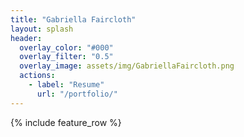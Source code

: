 ```yaml
---
title: "Gabriella Faircloth"
layout: splash
header:
  overlay_color: "#000"
  overlay_filter: "0.5"
  overlay_image: assets/img/GabriellaFaircloth.png
  actions:
    - label: "Resume"
      url: "/portfolio/"
---
```


{% include feature_row %}
